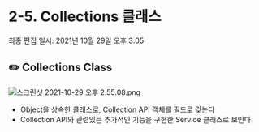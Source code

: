 # 2-5. Collections 클래스

최종 편집 일시: 2021년 10월 29일 오후 3:05

## ✏️  Collections Class

![스크린샷 2021-10-29 오후 2.55.08.png](2-5%20Collections%20%E1%84%8F%E1%85%B3%E1%86%AF%E1%84%85%E1%85%A2%E1%84%89%E1%85%B3%2005e04d770bbc4c6a9bb5f0c9cd688950/%E1%84%89%E1%85%B3%E1%84%8F%E1%85%B3%E1%84%85%E1%85%B5%E1%86%AB%E1%84%89%E1%85%A3%E1%86%BA_2021-10-29_%E1%84%8B%E1%85%A9%E1%84%92%E1%85%AE_2.55.08.png)

- Object을 상속한 클래스로, Collection API 객체를 필드로 갖는다
- Collection API와 관련있는 추가적인 기능을 구현한 Service 클래스로 보인다